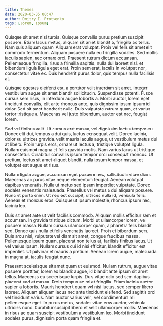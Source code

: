 ```yaml
---
title: Themes
date: 2020-03-05 00:47
author: Dmitry I. Protsenko
tags: [lorem, ipsum]
---
```

Quisque sit amet nisl turpis. Quisque convallis purus pretium suscipit posuere. 
Etiam lacus metus, aliquam sit amet blandit a, fringilla ac tellus. Nam quis 
aliquam quam. Aliquam erat volutpat. Proin vel felis sit amet elit commodo 
fermentum. Aliquam posuere nulla eu fringilla sodales. Sed mollis iaculis 
sapien, nec ornare orci. Praesent rutrum dictum accumsan. Pellentesque 
fringilla, risus a fringilla sagittis, nulla dui laoreet nisl, et bibendum 
ligula ligula eget erat. Proin sem erat, iaculis in volutpat non, consectetur 
vitae ex. Duis hendrerit purus dolor, quis tempus nulla facilisis at.


Quisque egestas eleifend est, a porttitor velit interdum sit amet. Integer 
vestibulum augue sit amet blandit sollicitudin. Suspendisse potenti. Fusce 
cursus sem risus, in interdum augue lobortis a. Morbi auctor, lorem eget 
tincidunt convallis, elit ante rhoncus ante, quis dignissim ipsum ipsum id 
dolor. Sed sit amet hendrerit nulla. Duis vulputate rutrum quam, et varius 
tortor tristique a. Maecenas vel justo bibendum, auctor est nec, feugiat lorem.

Sed vel finibus velit. Ut cursus erat massa, vel dignissim lectus tempor eu. 
Donec elit dui, tempus a dui quis, luctus consequat velit. Donec lacinia, dolor 
eu ultrices gravida, velit mauris iaculis augue, ut vestibulum metus dui at 
libero. Proin turpis eros, ornare ut lectus a, tristique volutpat ligula. 
Nullam euismod magna et felis gravida mollis. Nam varius lacus ut tristique 
consectetur. Curabitur convallis ipsum tempor orci consequat rhoncus. Ut 
pretium, lectus sit amet aliquet blandit, nulla ipsum tempor massa, et volutpat 
est augue et risus.

Nullam ligula augue, accumsan eget posuere nec, sollicitudin vitae diam. 
Maecenas ac purus vitae neque elementum feugiat. Aenean volutpat dapibus 
venenatis. Nulla ut metus sed ipsum imperdiet vulputate. Donec sodales 
venenatis malesuada. Phasellus vel metus a dui aliquam posuere. Nunc ut porta 
enim. Ut nec est suscipit, ultrices nulla id, vehicula felis. Aenean et 
rhoncus eros. Quisque ut ipsum molestie, rhoncus ipsum nec, lacinia leo.

Duis sit amet ante ut velit facilisis commodo. Aliquam mollis efficitur sem et
accumsan. In gravida tristique dictum. Morbi ut ullamcorper lorem, vel posuere
massa. Nullam cursus ullamcorper quam, a pharetra felis blandit sed. Donec 
quis nulla et felis venenatis laoreet. Proin et bibendum sem. Duis arcu nisl, 
vulputate vel diam sit amet, congue faucibus massa. Pellentesque ipsum quam, 
placerat non tellus at, facilisis finibus lacus. Ut vel varius ipsum. Nullam 
cursus dui id nisi efficitur, blandit efficitur est imperdiet. Ut pulvinar 
et mauris a pretium. Aenean lorem augue, malesuada in magna at, iaculis 
feugiat nunc.

Praesent scelerisque sit amet quam ut euismod. Nullam rutrum, augue vitae 
posuere porttitor, lorem ex blandit augue, id blandit ante ipsum sit amet 
tellus. Maecenas eu scelerisque turpis. Duis vitae odio sed sem dapibus 
placerat sed et massa. Proin tempus ac mi et fringilla. Etiam lacinia auctor 
sapien a lobortis. Mauris hendrerit quam vel nisi luctus, sed semper libero 
laoreet. Aliquam aliquam lacus nec ante tincidunt eleifend. Sed sagittis orci 
vel tincidunt varius. Nam auctor varius velit, vel condimentum mi pellentesque 
eget. In purus metus, sodales vitae eros auctor, vehicula ultricies nunc. 
Curabitur suscipit libero et velit ullamcorper mollis. Maecenas in risus ac 
quam suscipit vestibulum a vestibulum leo. Morbi tincidunt sodales purus, 
dignissim porta quam fringilla et.

